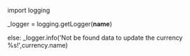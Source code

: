 import logging

_logger = logging.getLogger(__name__)


else:
                        _logger.info('Not be found data to update the currency %s!',currency.name)
